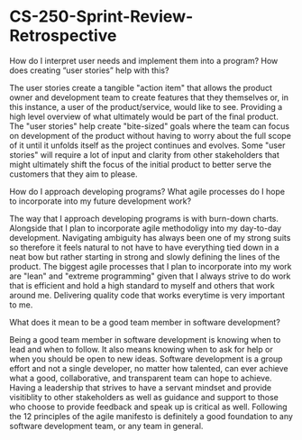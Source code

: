 # CS-250-Sprint-Review-Retrospective

How do I interpret user needs and implement them into a program? How does creating “user stories” help with this?
  
  The user stories create a tangible "action item" that allows the product owner and development team to create features
  that they themselves or, in this instance, a user of the product/service, would like to see. Providing a high level overview
  of what ultimately would be part of the final product. The "user stories" help create "bite-sized" goals where the team can 
  focus on development of the product without having to worry about the full scope of it until it unfolds itself as the project
  continues and evolves. Some "user stories" will require a lot of input and clarity from other stakeholders that might 
  ultimately shift the focus of the initial product to better serve the customers that they aim to please. 

How do I approach developing programs? What agile processes do I hope to incorporate into my future development work?

  The way that I approach developing programs is with burn-down charts. Alongside that I plan to incorporate agile methodoligy
  into my day-to-day development. Navigating ambiguity has always been one of my strong suits so therefore it feels natural
  to not have to have everything tied down  in a neat bow but rather starting in strong and slowly defining the lines of 
  the product. The biggest agile processes that I plan to incorporate into my work are "lean" and "extreme programming" given
  that I always strive to do work that is efficient and hold a high standard to myself and others that work around me. 
  Delivering quality code that works everytime is very important to me. 
  
What does it mean to be a good team member in software development?

  Being a good team member in software development is knowing when to lead and when to follow. It also means knowing
  when to ask for help or when you should be open to new ideas. Software development is a group effort and not a single
  developer, no matter how talented, can ever achieve what a good, collaborative, and transparent team can hope to achieve.
  Having a leadership that strives to have a servant mindset and provide visitiblity to other stakeholders as well as 
  guidance and support to those who choose to provide feedback and speak up is critical as well. Following the 12 principles
  of the agile manifesto is definitely a good foundation to any software development team, or any team in general. 
